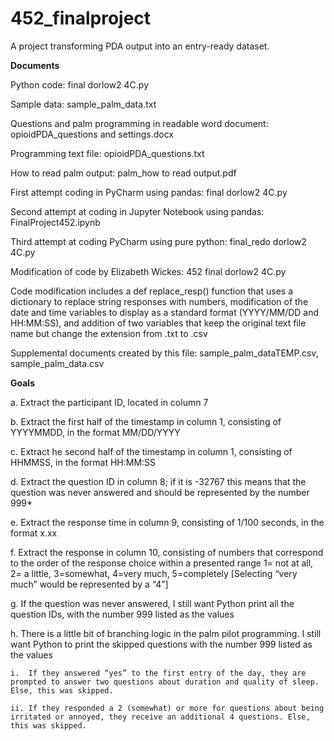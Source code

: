 # 452_finalproject
A project transforming PDA output into an entry-ready dataset.


**Documents**

Python code: final dorlow2 4C.py

Sample data: sample_palm_data.txt

Questions and palm programming in readable word document: opioidPDA_questions and settings.docx

Programming text file: opioidPDA_questions.txt

How to read palm output: palm_how to read output.pdf


First attempt coding in PyCharm using pandas: final dorlow2 4C.py

Second attempt at coding in Jupyter Notebook using pandas: FinalProject452.ipynb

Third attempt at coding PyCharm using pure python: final_redo dorlow2 4C.py 


Modification of code by Elizabeth Wickes: 452 final dorlow2 4C.py 

Code modification includes a def replace_resp() function that uses a dictionary to replace string responses with numbers, modification
of the date and time variables to display as a standard format (YYYY/MM/DD and HH:MM:SS), and addition of two variables that keep
the original text file name but change the extension from .txt to .csv

Supplemental documents created by this file: sample_palm_dataTEMP.csv, sample_palm_data.csv



**Goals**

a.	Extract the participant ID, located in column 7

b.	Extract the first half of the timestamp in column 1, consisting of YYYYMMDD, in the format MM/DD/YYYY

c.	Extract he second half of the timestamp in column 1, consisting of HHMMSS, in the format HH:MM:SS

d.	Extract the question ID in column 8; if it is -32767 this means that the question was never answered and should be represented by the number 999*

e.	Extract the response time in column 9, consisting of 1/100 seconds, in the format x.xx

f.	Extract the response in column 10, consisting of numbers that correspond to the order of the response choice within a presented range
    1= not at all, 2= a little, 3=somewhat, 4=very much, 5=completely [Selecting “very much” would be represented by a “4”]


g. If the question was never answered, I still want Python print all the question IDs, with the number 999 listed as the values

h. There is a little bit of branching logic in the palm pilot programming. I still want Python to print the skipped questions with the number 999 listed as the values

    i.	If they answered “yes” to the first entry of the day, they are prompted to answer two questions about duration and quality of sleep. Else, this was skipped.
    
    ii.	If they responded a 2 (somewhat) or more for questions about being irritated or annoyed, they receive an additional 4 questions. Else, this was skipped.
